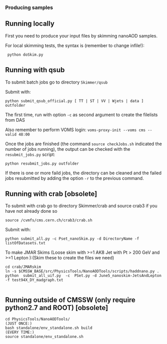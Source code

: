 
### Producing samples

## Running locally
First you need to produce your input files by skimming nanoAOD samples.

For local skimming tests, the syntax is (remember to change infile!):
```
 python doSkim.py
```

## Running with qsub
To submit batch jobs go to directory ```Skimmer/qsub```

Submit with:
```
python submit_qsub_official.py [ TT | ST | VV | Wjets | data ] outfolder
```  

The first time, run with option ```-c``` as second argument to create the filelists from DAS

Also remember to perform VOMS login: ```voms-proxy-init --voms cms --valid 48:00```

Once the jobs are finished (the command ```source checkJobs.sh``` indicated the number of jobs running), the output can be checked with the ```resubmit_jobs.py``` script:
```
python resubmit_jobs.py outfolder
```
If there is one or more faild jobs, the directory can be cleaned and the failed jobs resubmitted by adding the option ```-r``` to the previous command.

## Running with crab [obsolete]
To submit with crab go to directory Skimmer/crab and source crab3 if you have not already done so
```
source /cvmfs/cms.cern.ch/crab3/crab.sh
```
Submit with:
```
python submit_all.py -c Pset_nanoSkim.py -d DirectoryName -f listOfDatasets.txt
```  

To make JMAR Skims (Loose skim with >=1 AK8 Jet with Pt > 200 GeV and >=1 Lepton ):(Skim these to create the files we need)
```
cd crab/JMARskim
ln -s $CMSSW_BASE/src/PhysicsTools/NanoAODTools/scripts/haddnano.py .
python  submit_all_uif.py  -c  PSet.py -d June5_nanoskim-JetsAndLepton  -f test94X_DY_madgraph.txt
 
```


## Running outside of CMSSW (only require python2.7 and ROOT) [obsolete]
```
cd PhysicsTools/NanoAODTools/
(JUST ONCE:)
bash standalone/env_standalone.sh build
(EVERY TIME:)
source standalone/env_standalone.sh
```
